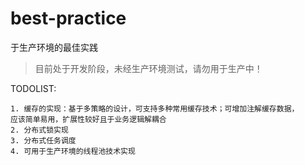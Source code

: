 # best-practice
于生产环境的最佳实践

> 目前处于开发阶段，未经生产环境测试，请勿用于生产中！

TODOLIST:
    
    1. 缓存的实现：基于多策略的设计，可支持多种常用缓存技术；可增加注解缓存数据，
    应该简单易用，扩展性较好且于业务逻辑解耦合
    2. 分布式锁实现
    3. 分布式任务调度
    4. 可用于生产环境的线程池技术实现
